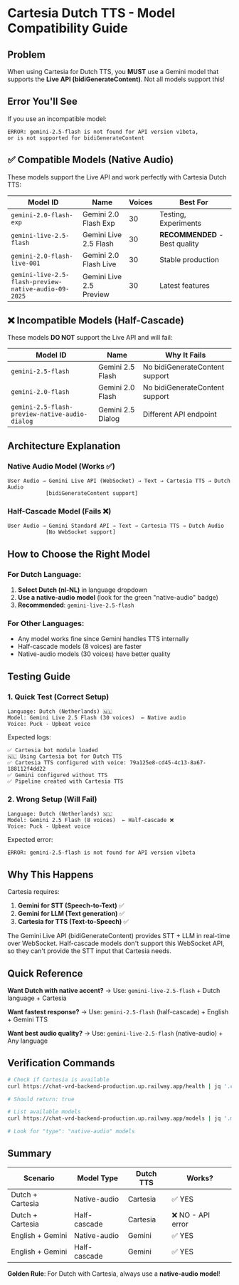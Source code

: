 # Cartesia Dutch TTS - Model Compatibility Guide

## Problem
When using Cartesia for Dutch TTS, you **MUST** use a Gemini model that supports the **Live API (bidiGenerateContent)**. Not all models support this!

## Error You'll See
If you use an incompatible model:
```
ERROR: gemini-2.5-flash is not found for API version v1beta, 
or is not supported for bidiGenerateContent
```

## ✅ Compatible Models (Native Audio)

These models support the Live API and work perfectly with Cartesia Dutch TTS:

| Model ID | Name | Voices | Best For |
|----------|------|--------|----------|
| `gemini-2.0-flash-exp` | Gemini 2.0 Flash Exp | 30 | Testing, Experiments |
| `gemini-live-2.5-flash` | Gemini Live 2.5 Flash | 30 | **RECOMMENDED** - Best quality |
| `gemini-2.0-flash-live-001` | Gemini 2.0 Flash Live | 30 | Stable production |
| `gemini-live-2.5-flash-preview-native-audio-09-2025` | Gemini Live 2.5 Preview | 30 | Latest features |

## ❌ Incompatible Models (Half-Cascade)

These models **DO NOT** support the Live API and will fail:

| Model ID | Name | Why It Fails |
|----------|------|--------------|
| `gemini-2.5-flash` | Gemini 2.5 Flash | No bidiGenerateContent support |
| `gemini-2.0-flash` | Gemini 2.0 Flash | No bidiGenerateContent support |
| `gemini-2.5-flash-preview-native-audio-dialog` | Gemini 2.5 Dialog | Different API endpoint |

## Architecture Explanation

### Native Audio Model (Works ✅)
```
User Audio → Gemini Live API (WebSocket) → Text → Cartesia TTS → Dutch Audio
            [bidiGenerateContent support]
```

### Half-Cascade Model (Fails ❌)
```
User Audio → Gemini Standard API → Text → Cartesia TTS → Dutch Audio
            [No WebSocket support]
```

## How to Choose the Right Model

### For Dutch Language:
1. **Select Dutch (nl-NL)** in language dropdown
2. **Use a native-audio model** (look for the green "native-audio" badge)
3. **Recommended**: `gemini-live-2.5-flash`

### For Other Languages:
- Any model works fine since Gemini handles TTS internally
- Half-cascade models (8 voices) are faster
- Native-audio models (30 voices) have better quality

## Testing Guide

### 1. Quick Test (Correct Setup)
```
Language: Dutch (Netherlands) 🇳🇱
Model: Gemini Live 2.5 Flash (30 voices)  ← Native audio
Voice: Puck - Upbeat voice
```

Expected logs:
```
✅ Cartesia bot module loaded
🇳🇱 Using Cartesia bot for Dutch TTS
✅ Cartesia TTS configured with voice: 79a125e8-cd45-4c13-8a67-188112f4dd22
✅ Gemini configured without TTS
✅ Pipeline created with Cartesia TTS
```

### 2. Wrong Setup (Will Fail)
```
Language: Dutch (Netherlands) 🇳🇱
Model: Gemini 2.5 Flash (8 voices)  ← Half-cascade ❌
Voice: Puck - Upbeat voice
```

Expected error:
```
ERROR: gemini-2.5-flash is not found for API version v1beta
```

## Why This Happens

Cartesia requires:
1. **Gemini for STT (Speech-to-Text)** ✅
2. **Gemini for LLM (Text generation)** ✅
3. **Cartesia for TTS (Text-to-Speech)** ✅

The Gemini Live API (bidiGenerateContent) provides STT + LLM in real-time over WebSocket. Half-cascade models don't support this WebSocket API, so they can't provide the STT input that Cartesia needs.

## Quick Reference

**Want Dutch with native accent?**
→ Use: `gemini-live-2.5-flash` + Dutch language + Cartesia

**Want fastest response?**
→ Use: `gemini-2.5-flash` (half-cascade) + English + Gemini TTS

**Want best audio quality?**
→ Use: `gemini-live-2.5-flash` (native-audio) + Any language

## Verification Commands

```bash
# Check if Cartesia is available
curl https://chat-vrd-backend-production.up.railway.app/health | jq '.cartesia_bot_available'

# Should return: true

# List available models
curl https://chat-vrd-backend-production.up.railway.app/models | jq '.models[] | {id, type}'

# Look for "type": "native-audio" models
```

## Summary

| Scenario | Model Type | Dutch TTS | Works? |
|----------|-----------|-----------|--------|
| Dutch + Cartesia | Native-audio | Cartesia | ✅ YES |
| Dutch + Cartesia | Half-cascade | Cartesia | ❌ NO - API error |
| English + Gemini | Native-audio | Gemini | ✅ YES |
| English + Gemini | Half-cascade | Gemini | ✅ YES |

**Golden Rule**: For Dutch with Cartesia, always use a **native-audio model**!
